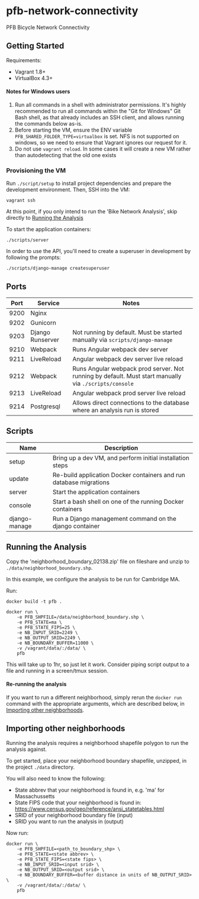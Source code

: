 # pfb-network-connectivity

PFB Bicycle Network Connectivity

## Getting Started

Requirements:
- Vagrant 1.8+
- VirtualBox 4.3+


#### Notes for Windows users

1. Run all commands in a shell with administrator permissions. It's highly recommended to run all commands within the "Git for Windows" Git Bash shell, as that already includes an SSH client, and allows running the commands below as-is.
2. Before starting the VM, ensure the ENV variable `PFB_SHARED_FOLDER_TYPE=virtualbox` is set. NFS is not supported on windows, so we need to ensure that Vagrant ignores our request for it.
3. Do not use `vagrant reload`. In some cases it will create a new VM rather than autodetecting that the old one exists


### Provisioning the VM

Run `./script/setup` to install project dependencies and prepare the development environment. Then, SSH into the VM:
```
vagrant ssh
```

At this point, if you only intend to run the 'Bike Network Analysis', skip directly to [Running the Analysis](#running-the-analysis)

To start the application containers:
```
./scripts/server
```

In order to use the API, you'll need to create a superuser in development by following the prompts:
```
./scripts/django-manage createsuperuser
```


## Ports

| Port | Service | Notes |
| ---- | ------- | ----- |
| 9200 | Nginx ||
| 9202 | Gunicorn ||
| 9203 | Django Runserver | Not running by default. Must be started manually via `scripts/django-manage` |
| 9210 | Webpack | Runs Angular webpack dev server |
| 9211 | LiveReload | Angular webpack dev server live reload |
| 9212 | Webpack | Runs Angular webpack prod server. Not running by default. Must start manually via `./scripts/console` |
| 9213 | LiveReload | Angular webpack prod server live reload |
| 9214 | Postgresql | Allows direct connections to the database where an analysis run is stored |


## Scripts

| Name | Description |
| ---- | ----------- |
| setup | Bring up a dev VM, and perform initial installation steps |
| update | Re-build application Docker containers and run database migrations |
| server | Start the application containers |
| console | Start a bash shell on one of the running Docker containers |
| django-manage | Run a Django management command on the django container |


## Running the Analysis

Copy the 'neighborhood_boundary_02138.zip' file on fileshare and unzip to `./data/neighborhood_boundary.shp`.

In this example, we configure the analysis to be run for Cambridge MA.

Run:
```
docker build -t pfb .

docker run \
    -e PFB_SHPFILE=/data/neighborhood_boundary.shp \
    -e PFB_STATE=ma \
    -e PFB_STATE_FIPS=25 \
    -e NB_INPUT_SRID=2249 \
    -e NB_OUTPUT_SRID=2249 \
    -e NB_BOUNDARY_BUFFER=11000 \
    -v /vagrant/data/:/data/ \
    pfb
```

This will take up to 1hr, so just let it work. Consider piping script output to a file and running in
a screen/tmux session.

#### Re-running the analysis

If you want to run a different neighborhood, simply rerun the `docker run` command with the
appropriate arguments, which are described below, in [Importing other neighborhoods](#importing-other-neighborhoods).


## Importing other neighborhoods

Running the analysis requires a neighborhood shapefile polygon to run the analysis against.

To get started, place your neighborhood boundary shapefile, unzipped, in the project `./data` directory.

You will also need to know the following:
- State abbrev that your neighborhood is found in, e.g. 'ma' for Massachussetts
- State FIPS code that your neighborhood is found in: https://www.census.gov/geo/reference/ansi_statetables.html
- SRID of your neighborhood boundary file (input)
- SRID you want to run the analysis in (output)

Now run:
```
docker run \
    -e PFB_SHPFILE=<path_to_boundary_shp> \
    -e PFB_STATE=<state abbrev> \
    -e PFB_STATE_FIPS=<state fips> \
    -e NB_INPUT_SRID=<input srid> \
    -e NB_OUTPUT_SRID=<output srid> \
    -e NB_BOUNDARY_BUFFER=<buffer distance in units of NB_OUTPUT_SRID> \
    -v /vagrant/data/:/data/ \
    pfb
```
